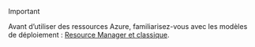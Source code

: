 > [!IMPORTANT]
> Avant d’utiliser des ressources Azure, familiarisez-vous avec les modèles de déploiement : [Resource Manager et classique](../articles/azure-resource-manager/resource-manager-deployment-model.md).


<!--HONumber=Jan17_HO1-->


